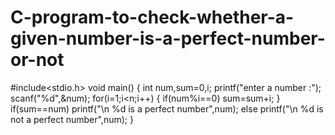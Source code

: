 # C-program-to-check-whether-a-given-number-is-a-perfect-number-or-not
#include<stdio.h>
void main()
{
int num,sum=0,i;
printf("enter a number :");
scanf("%d",&num);
for(i=1;i<n;i++)
{
if(num%i==0)
sum=sum+i;
}
if(sum==num)
printf("\n %d is a perfect number",num);
else
printf("\n %d is not a perfect number",num);
}
